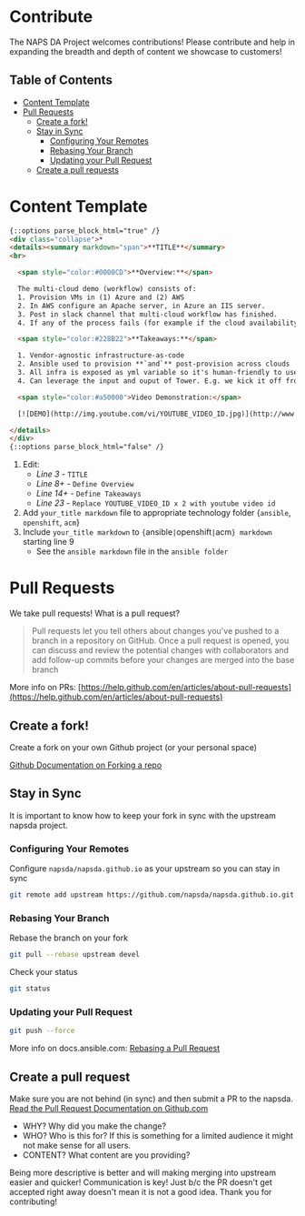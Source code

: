 # Contribute

The NAPS DA Project welcomes contributions!  Please contribute and help in expanding the breadth and depth of content we showcase to customers!

## Table of Contents

* [Content Template](#Content-Template)
* [Pull Requests ](#pull-requests)
   * [Create a fork!](#create-a-fork)
   * [Stay in Sync](#stay-in-sync)
      * [Configuring Your Remotes](#configuring-your-remotes)
      * [Rebasing Your Branch](#rebasing-your-branch)
      * [Updating your Pull Request](#updating-your-pull-request)
   * [Create a pull requests](#create-a-pull-request)

# Content Template
```html
{::options parse_block_html="true" /}
<div class="collapse">*
<details><summary markdown="span">**TITLE**</summary>
<br>

  <span style="color:#0000CD">**Overview:**</span>

  The multi-cloud demo (workflow) consists of:
  1. Provision VMs in (1) Azure and (2) AWS
  2. In AWS configure an Apache server, in Azure an IIS server.
  3. Post in slack channel that multi-cloud workflow has finished.
  4. If any of the process fails (for example if the cloud availability is full) tear down in that cloud.

  <span style="color:#228B22">**Takeaways:**</span>

  1. Vendor-agnostic infrastructure-as-code
  2. Ansible used to provision **`and`** post-provision across clouds
  3. All infra is exposed as yml variable so it's human-friendly to use while still being flexible and powerful
  4. Can leverage the input and ouput of Tower. E.g. we kick it off from hosted services catalog to trigger and post to slack after it's finished but could also be kicked off from any CMDB and integrated with other Chatops.

  <span style="color:#a50000">Video Demonstration:</span>

  [![DEMO](http://img.youtube.com/vi/YOUTUBE_VIDEO_ID.jpg)](http://www.youtube.com/watch?v=YOUTUBE_VIDEO_ID "**TITLE**"){:target="_blank"}

</details>
</div>
{::options parse_block_html="false" /}
```
1. Edit:
   - *Line 3* - `TITLE`
   - *Line 8+* - `Define Overview`
   - *Line 14+* - `Define Takeaways`
   - *Line 23* - `Replace YOUTUBE_VIDEO_ID x 2 with youtube video id`
2. Add `your_title markdown` file to appropriate technology folder {`ansible`, `openshift`, `acm`}
3. Include `your_title markdown` to `{`ansible` | `openshift` | `acm`} markdown` starting line 9
   - See the `ansible markdown` file in the `ansible folder`

# Pull Requests

We take pull requests!  What is a pull request?

>Pull requests let you tell others about changes you've pushed to a branch in a repository on GitHub. Once a pull request is opened, you can discuss and review the potential changes with collaborators and add follow-up commits before your changes are merged into the base branch

More info on PRs: [https://help.github.com/en/articles/about-pull-requests](https://help.github.com/en/articles/about-pull-requests)

## Create a fork!

Create a fork on your own Github project (or your personal space)

[Github Documentation on Forking a repo](https://help.github.com/articles/fork-a-repo/)

## Stay in Sync

It is important to know how to keep your fork in sync with the upstream napsda project.

### Configuring Your Remotes

Configure `napsda/napsda.github.io` as your upstream so you can stay in sync

```bash
git remote add upstream https://github.com/napsda/napsda.github.io.git
```

### Rebasing Your Branch

Rebase the branch on your fork

```bash
git pull --rebase upstream devel
```

Check your status

```bash
git status
```

### Updating your Pull Request

```bash
git push --force
```

More info on docs.ansible.com: [Rebasing a Pull Request](http://docs.ansible.com/ansible/latest/dev_guide/developing_rebasing.html)

## Create a pull request

Make sure you are not behind (in sync) and then submit a PR to the napsda.
[Read the Pull Request Documentation on Github.com](https://help.github.com/articles/creating-a-pull-request/)

 - WHY? Why did you make the change?
 - WHO? Who is this for?  If this is something for a limited audience it might not make sense for all users.
 - CONTENT? What content are you providing?

Being more descriptive is better and will making merging into upstream easier and quicker!  Communication is key!  Just b/c the PR doesn't get accepted right away doesn't mean it is not a good idea. Thank you for contributing!